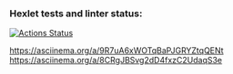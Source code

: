 ### Hexlet tests and linter status:
[![Actions Status](https://github.com/ibrg/python-project-lvl1/workflows/hexlet-check/badge.svg)](https://github.com/ibrg/python-project-lvl1/actions)

https://asciinema.org/a/9R7uA6xWOTqBaPJGRYZtqQENt
https://asciinema.org/a/8CRgJBSvg2dD4fxzC2UdaqS3e